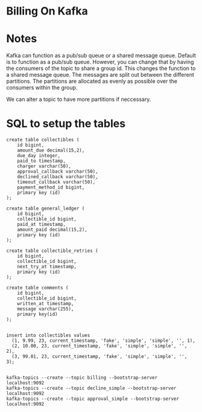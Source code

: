 # Billing On Kafka

# Notes
Kafka can function as a pub/sub queue or a shared message queue. Default is to function as a
pub/sub queue. However, you can change that by having the consumers of the topic to share
a group id. This changes the function to a shared message queue. The messages are split out
between the different partitions. The partitions are allocated as evenly as possible over the 
consumers within the group.

We can alter a topic to have more partitions if neccessary. 

# SQL to setup the tables
```
create table collectibles (
	id bigint, 
	amount_due decimal(15,2),
	due_day integer,
	paid_to timestamp,
	charger varchar(50),
	approval_callback varchar(50),
	declined_callback varchar(50),
	timeout_callback varchar(50),
	payment_method_id bigint,
	primary key (id)
);

create table general_ledger (
	id bigint,
	collectible_id bigint,
	paid_at timestamp,
	amount_paid decimal(15,2),
	primary key (id)
);

create table collectible_retries (
	id bigint, 
	collectible_id bigint,
	next_try_at timestamp,
	primary key (id)
);

create table comments (
	id bigint,
	collectible_id bigint,
	written_at timestamp,
	message varchar(255),
	primary key(id)
);


insert into collectibles values
  (1, 9.99, 23, current_timestamp, 'fake', 'simple', 'simple', '', 1), 
  (2, 10.00, 23, current_timestamp, 'fake', 'simple', 'simple', '', 2), 
  (3, 99.01, 23, current_timestamp, 'fake', 'simple', 'simple', '', 3);


kafka-topics --create --topic billing --bootstrap-server localhost:9092
kafka-topics --create --topic decline_simple --bootstrap-server localhost:9092
kafka-topics --create --topic approval_simple --bootstrap-server localhost:9092

```
